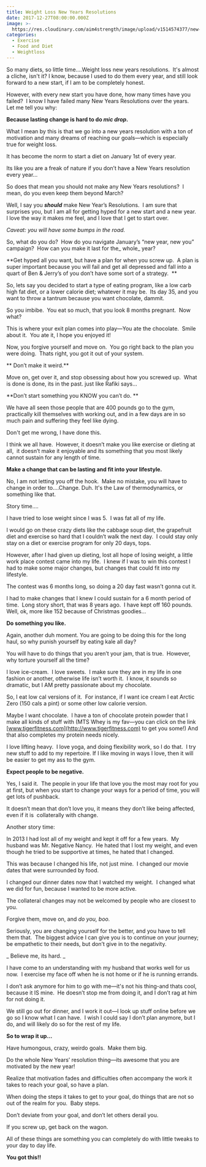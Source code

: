 ```yaml
---
title: Weight Loss New Years Resolutions
date: 2017-12-27T08:00:00.000Z
image: >-
  https://res.cloudinary.com/aim4strength/image/upload/v1514574377/new-years-resolutions.jpg
categories:
  - Exercise
  - Food and Diet
  - Weightloss
---
```

So many diets, so little time….Weight loss new years resolutions.  It's almost a cliche, isn't it? I know, because I used to do them every year, and still look forward to a new start, if I am to be completely honest.

However, with every new start you have done, how many times have you failed?  I know I have failed many New Years Resolutions over the years.  Let me tell you why:

**Because lasting change is hard to do _mic drop_.**

What I mean by this is that we go into a new years resolution with a ton of motivation and many dreams of reaching our goals—which is especially true for weight loss.

It has become the norm to start a diet on January 1st of every year.

Its like you are a freak of nature if you don’t have a New Years resolution every year…

So does that mean you should not make any New Years resolutions?  I mean, do you even keep them beyond March?

Well, I say you _**should**_ make New Year’s Resolutions.  I am sure that surprises you, but I am all for getting hyped for a new start and a new year.  I love the way it makes me feel, and I love that I get to start over.

_Caveat: you will have some bumps in the road._

So, what do you do?  How do you navigate January’s “new year, new you” campaign?  How can you make it last for the_ whole_ year?

**Get hyped all you want, but have a plan for when you screw up.  A plan is super important because you will fail and get all depressed and fall into a quart of Ben & Jerry’s of you don’t have some sort of a strategy.  **

So, lets say you decided to start a type of eating program, like a low carb high fat diet, or a lower calorie diet; whatever it may be.  Its day 35, and you want to throw a tantrum because you want chocolate, dammit.

So you imbibe.  You eat so much, that you look 8 months pregnant.  Now what?

This is where your exit plan comes into play—You ate the chocolate.  Smile about it.  You ate it, I hope you enjoyed it!

Now, you forgive yourself and move on.  You go right back to the plan you were doing.  Thats right, you got it out of your system.

** Don’t make it weird.**

Move on, get over it, and stop obsessing about how you screwed up.  What is done is done, its in the past. just like Rafiki says…

**Don’t start something you KNOW you can’t do. **

We have all seen those people that are 400 pounds go to the gym, practically kill themselves with working out, and in a few days are in so much pain and suffering they feel like dying.

Don't get me wrong, I have done this.

I think we all have.  However, it doesn’t make you like exercise or dieting at all,  it doesn’t make it enjoyable and its something that you most likely cannot sustain for any length of time.

**Make a change that can be lasting and fit into your lifestyle.**

No, I am not letting you off the hook.  Make no mistake, you will have to change in order to….Change. Duh. It's the Law of thermodynamics, or something like that.

Story time….

I have tried to lose weight since I was 5.  I was fat all of my life.

I would go on these crazy diets like the cabbage soup diet, the grapefruit diet and exercise so hard that I couldn’t walk the next day.  I could stay only stay on a diet or exercise program for only 20 days, tops.

However, after I had given up dieting, lost all hope of losing weight, a little work place contest came into my life.  I knew if I was to win this contest I had to make some major changes, but changes that could fit into my lifestyle.

The contest was 6 months long, so doing a 20 day fast wasn’t gonna cut it.

I had to make changes that I knew I could sustain for a 6 month period of time.  Long story short, that was 8 years ago.  I have kept off 160 pounds. Well, ok, more like 152 because of Christmas goodies…

**Do something you like.**

Again, another duh moment. You are going to be doing this for the long haul, so why punish yourself by eating kale all day?

You will have to do things that you aren’t your jam, that is true.  However, why torture yourself all the time?

I love ice-cream.  I love sweets.  I make sure they are in my life in one fashion or another, otherwise life isn’t worth it.  I know, it sounds so dramatic, but I AM pretty passionate about my chocolate.

So, I eat low cal versions of it.  For instance, if I want ice cream I eat Arctic Zero (150 cals a pint) or some other low calorie version.

Maybe I want chocolate.  I have a ton of chocolate protein powder that I make all kinds of stuff with (MTS Whey is my fav—you can click on the link [www.tigerfitness.com](http://www.tigerfitness.com) to get you some!) And that also completes my protein needs nicely.

I love lifting heavy.  I love yoga, and doing flexibility work, so I do that.  I try new stuff to add to my repertoire. If I like moving in ways I love, then it will be easier to get my ass to the gym.

**Expect people to be negative.**

Yes, I said it.  The people in your life that love you the most may root for you at first, but when you start to change your ways for a period of time, you will get lots of pushback.

It doesn’t mean that don’t love you, it means they don’t like being affected, even if it is  collaterally with change.

Another story time:

In 2013 I had lost all of my weight and kept it off for a few years.  My husband was Mr. Negative Nancy.  He hated that I lost my weight, and even though he tried to be supportive at times, he hated that I changed.

This was because I changed his life, not just mine.  I changed our movie dates that were surrounded by food.

I changed our dinner dates now that I watched my weight.  I changed what we did for fun, because I wanted to be more active.

The collateral changes may not be welcomed by people who are closest to you.

Forgive them, move on, and _do you, boo._

Seriously, you are changing yourself for the better, and you have to tell them that.  The biggest advice I can give you is to continue on your journey; be empathetic to their needs, but don’t give in to the negativity.

_ Believe me, its hard. _

I have come to an understanding with my husband that works well for us now.  I exercise my face off when he is not home or if he is running errands.

I don’t ask anymore for him to go with me—it's not his thing-and thats cool, because it IS mine.  He doesn’t stop me from doing it, and I don’t rag at him for not doing it.

We still go out for dinner, and I work it out—I look up stuff online before we go so I know what I can have.  I wish I could say I don’t plan anymore, but I do, and will likely do so for the rest of my life.

**So to wrap it up…**

Have humongous, crazy, weirdo goals.  Make them big.

Do the whole New Years’ resolution thing—its awesome that you are motivated by the new year!

Realize that motivation fades and difficulties often accompany the work it takes to reach your goal, so have a plan.

When doing the steps it takes to get to your goal, do things that are not so out of the realm for you.  Baby steps.

Don’t deviate from your goal, and don’t let others derail you.

If you screw up, get back on the wagon.

All of these things are something you can completely do with little tweaks to your day to day life.

**You got this!!**
